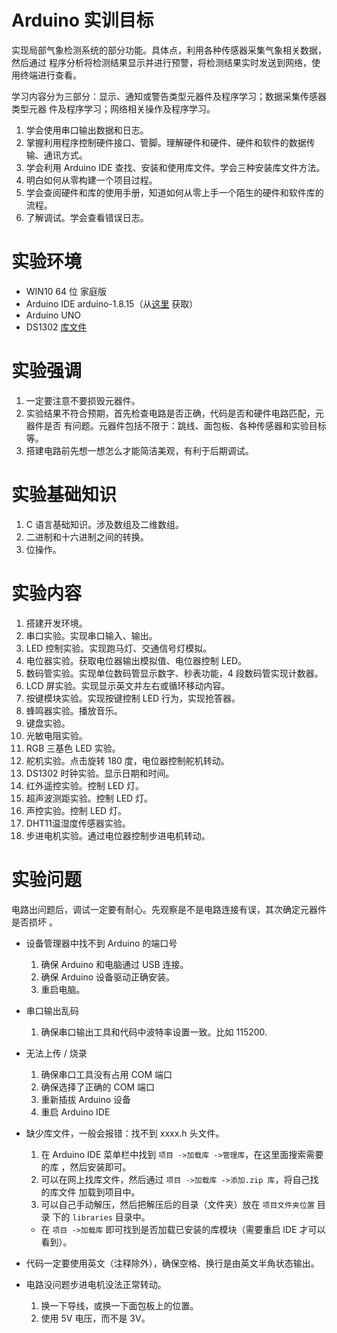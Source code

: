 # Arduino 实训目标

实现局部气象检测系统的部分功能。具体点，利用各种传感器采集气象相关数据，然后通过
程序分析将检测结果显示并进行预警，将检测结果实时发送到网络，使用终端进行查看。

学习内容分为三部分：显示、通知或警告类型元器件及程序学习；数据采集传感器类型元器
件及程序学习；网络相关操作及程序学习。

1. 学会使用串口输出数据和日志。
2. 掌握利用程序控制硬件接口、管脚。理解硬件和硬件、硬件和软件的数据传输、通讯方式。
3. 学会利用 Arduino IDE 查找、安装和使用库文件。学会三种安装库文件方法。
4. 明白如何从零构建一个项目过程。
5. 学会查阅硬件和库的使用手册，知道如何从零上手一个陌生的硬件和软件库的流程。
6. 了解调试。学会查看错误日志。

# 实验环境

- WIN10 64 位 家庭版
- Arduino IDE arduino-1.8.15（从[这里](https://www.arduino.cc/en/software) 获取）
- Arduino UNO
- DS1302 [库文件](http://osoyoo.com/2016/07/26/ds1302_clock_module/)

# 实验强调

1. 一定要注意不要损毁元器件。
2. 实验结果不符合预期，首先检查电路是否正确，代码是否和硬件电路匹配，元器件是否
   有问题。元器件包括不限于：跳线、面包板、各种传感器和实验目标等。
3. 搭建电路前先想一想怎么才能简洁美观，有利于后期调试。

# 实验基础知识

1. C 语言基础知识。涉及数组及二维数组。
2. 二进制和十六进制之间的转换。
3. 位操作。

# 实验内容

1. 搭建开发环境。
2. 串口实验。实现串口输入、输出。
3. LED 控制实验。实现跑马灯、交通信号灯模拟。
4. 电位器实验。获取电位器输出模拟值、电位器控制 LED。
5. 数码管实验。实现单位数码管显示数字、秒表功能，4 段数码管实现计数器。
6. LCD 屏实验。实现显示英文并左右或循环移动内容。
7. 按键模块实验。实现按键控制 LED 行为，实现抢答器。
8. 蜂鸣器实验。播放音乐。
9. 键盘实验。
10. 光敏电阻实验。
11. RGB 三基色 LED 实验。
12. 舵机实验。点击旋转 180 度，电位器控制舵机转动。
13. DS1302 时钟实验。显示日期和时间。
14. 红外遥控实验。控制 LED 灯。
15. 超声波测距实验。控制 LED 灯。
16. 声控实验。控制 LED 灯。
17. DHT11温湿度传感器实验。
18. 步进电机实验。通过电位器控制步进电机转动。

# 实验问题

电路出问题后，调试一定要有耐心。先观察是不是电路连接有误，其次确定元器件是否损坏
。

- 设备管理器中找不到 Arduino 的端口号
  1. 确保 Arduino 和电脑通过 USB 连接。
  2. 确保 Arduino 设备驱动正确安装。
  3. 重启电脑。

- 串口输出乱码
  1. 确保串口输出工具和代码中波特率设置一致。比如 115200.

- 无法上传 / 烧录
  1. 确保串口工具没有占用 COM 端口
  2. 确保选择了正确的 COM 端口
  3. 重新插拔 Arduino 设备
  4. 重启 Arduino IDE

- 缺少库文件，一般会报错：找不到 xxxx.h 头文件。
    1. 在 Arduino IDE 菜单栏中找到 `项目 ->加载库 ->管理库`，在这里面搜索需要的库
       ，然后安装即可。
    2. 可以在网上找库文件，然后通过 `项目 ->加载库 ->添加.zip 库`，将自己找的库文件
       加载到项目中。
    3. 可以自己手动解压，然后把解压后的目录（文件夹）放在 `项目文件夹位置` 目录
       下的 `libraries` 目录中。
    - 在 `项目 ->加载库` 即可找到是否加载已安装的库模块（需要重启 IDE 才可以看到）。

- 代码一定要使用英文（注释除外），确保空格、换行是由英文半角状态输出。

- 电路没问题步进电机没法正常转动。
    1. 换一下导线，或换一下面包板上的位置。
    2. 使用 5V 电压，而不是 3V。
